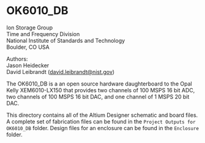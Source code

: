 # OK6010_DB

Ion Storage Group  
Time and Frequency Division  
National Institute of Standards and Technology  
Boulder, CO USA

Authors:  
Jason Heidecker  
David Leibrandt (david.leibrandt@nist.gov)

The OK6010_DB is a an open source hardware daughterboard to the Opal Kelly XEM6010-LX150 that provides two channels of 100 MSPS 16 bit ADC, two channels of 100 MSPS 16 bit DAC, and one channel of 1 MSPS 20 bit DAC.

This directory contains all of the Altium Designer schematic and board files.  A complete set of fabrication files can be found in the `Project Outputs for OK6010_DB` folder.  Design files for an enclosure can be found in the `Enclosure` folder.
